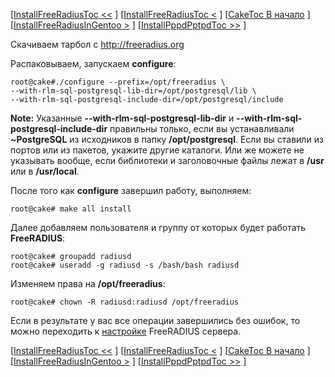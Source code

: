 [[InstallFreeRadiusToc <<](.md) ] [[InstallFreeRadiusToc <](.md) ] [[CakeToc В начало](.md) ] [[InstallFreeRadiusInGentoo >](.md) ] [[InstallPppdPptpdToc >>](.md) ]

Скачиваем тарбол с http://freeradius.org

Распаковываем, запускаем **configure**:
```
root@cake#./configure --prefix=/opt/freeradius \
--with-rlm-sql-postgresql-lib-dir=/opt/postgresql/lib \
--with-rlm-sql-postgresql-include-dir=/opt/postgresql/include
```

**Note:**
Указанные **--with-rlm-sql-postgresql-lib-dir** и **--with-rlm-sql-postgresql-include-dir** правильны только,
если вы устанавливали **~PostgreSQL** из исходников в папку **/opt/postgresql**. Если вы ставили из портов или из пакетов, укажите другие каталоги. Или же можете не указывать вообще, если библиотеки и заголовочные файлы лежат в **/usr** или в **/usr/local**.

После того как **configure** завершил работу, выполняем:
```
root@cake# make all install
```

Далее добавляем пользователя и группу от которых будет работать **FreeRADIUS**:
```
root@cake# groupadd radiusd
root@cake# useradd -g radiusd -s /bash/bash radiusd
```

Изменяем права на **/opt/freeradius**:
```
root@cake# chown -R radiusd:radiusd /opt/freeradius
```

Если в результате у вас все операции завершились без ошибок, то можно переходить к [настройке](ConfiguringFreeRadius.md) FreeRADIUS сервера.

[[InstallFreeRadiusToc <<](.md) ] [[InstallFreeRadiusToc <](.md) ] [[CakeToc В начало](.md) ] [[InstallFreeRadiusInGentoo >](.md) ] [[InstallPppdPptpdToc >>](.md) ]